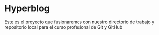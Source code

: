 # Hyperblog

Este es el proyecto que fusionaremos con nuestro directorio de trabajo y repositorio local para el curso profesional de Git y GitHub
